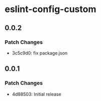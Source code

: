 # eslint-config-custom

## 0.0.2

### Patch Changes

- 3c5c9d0: fix package.json

## 0.0.1

### Patch Changes

- 4d88503: Initial release
